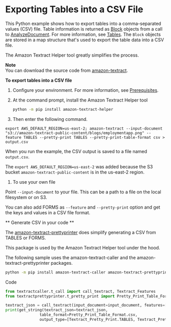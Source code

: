 # Exporting Tables into a CSV File<a name="examples-export-table-csv"></a>

This Python example shows how to export tables into a comma\-separated values \(CSV\) file\. Table information is returned as [Block](API_Block.md) objects from a call to [AnalyzeDocument](API_AnalyzeDocument.md)\. For more information, see [Tables](how-it-works-tables.md)\. The `Block` objects are stored in a map structure that's used to export the table data into a CSV file\. 

The Amazon Textract Helper tool greatly simplifies the process.

**Note**  
You can download the source code from [amazon-textract](https://github.com/aws-samples/amazon-textract-textractor/blob/master/helper/bin/amazon-textract)\.

**To export tables into a CSV file**

1. Configure your environment\. For more information, see [Prerequisites](examples-blocks.md#examples-prerequisites)\.

1. At the command prompt, install the Amazon Textract Helper tool

   ```bash
   python -m pip install amazon-textract-helper
   ```

1. Then enter the following command\. 

```
export AWS_DEFAULT_REGION=us-east-2; amazon-textract --input-document "s3://amazon-textract-public-content/blogs/employmentapp.png" --feature TABLES --pretty-print TABLES --pretty-print-table-format csv > output.csv
```

When you run the example, the CSV output is saved to a file named `output.csv`\.

The ```export AWS_DEFAULT_REGION=us-east-2``` was added because the S3 bucket `amazon-textract-public-content` is in the us-east-2 region. 


1. To use your own file

Point `--input-document` to your file. This can be a path to a file on the local filesystem or on S3.

You can also add FORMS as `--feature` and `--pretty-print` option and get the keys and values in a CSV file format.


** Generate CSV in your code **

The [amazon-textract-prettyprinter](https://github.com/aws-samples/amazon-textract-textractor/tree/master/prettyprinter) does simplify generating a CSV from TABLES or FORMS.

This package is used by the Amazon Textract Helper tool under the hood.

The following sample uses the amazon-textract-caller and the amazon-textract-prettyprinter packages.

```bash
python -m pip install amazon-textract-caller amazon-textract-prettyprinter
```

Code
```python
from textractcaller.t_call import call_textract, Textract_Features
from textractprettyprinter.t_pretty_print import Pretty_Print_Table_Format, Textract_Pretty_Print, get_string

textract_json = call_textract(input_document=input_document, features=[Textract_Features.FORMS, Textract_Features.TABLES])
print(get_string(textract_json=textract_json,
               table_format=Pretty_Print_Table_Format.csv,
               output_type=[Textract_Pretty_Print.TABLES, Textract_Pretty_Print.FORMS]))
```
